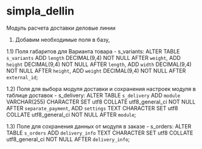 # simpla_dellin
Модуль расчета доставки деловые линии

1) Добавим необходимые поля в базу,

1.1) Поля габаритов для Варианта товара - s_variants:
ALTER TABLE `s_variants` ADD `length` DECIMAL(9,4) NOT NULL AFTER `weight`, ADD `height` DECIMAL(9,4) NOT NULL AFTER `length`, ADD `width` DECIMAL(9,4) NOT NULL AFTER `height`, ADD `weight` DECIMAL(9,4) NOT NULL AFTER `external_id`;

1.2) Поля для выбора модуля доставки и сохранения настроек модуля в таблице доставок - s_delivery:
ALTER TABLE `s_delivery` ADD `module` VARCHAR(255) CHARACTER SET utf8 COLLATE utf8_general_ci NOT NULL AFTER `separate_payment`, ADD `settings` TEXT CHARACTER SET utf8 COLLATE utf8_general_ci NOT NULL AFTER `module`;

1.3) Поле для сохранения данных от модуля в заказе - s_orders:
ALTER TABLE `s_orders` ADD `delivery_info` TEXT CHARACTER SET utf8 COLLATE utf8_general_ci NOT NULL AFTER `delivery_info`;

